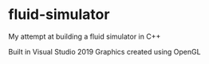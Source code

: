 # fluid-simulator
My attempt at building a fluid simulator in C++

Built in Visual Studio 2019
Graphics created using OpenGL
